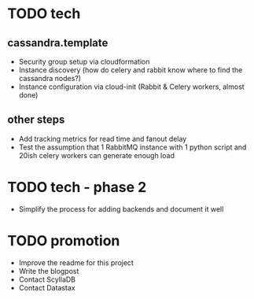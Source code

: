 # TODO tech


## cassandra.template

* Security group setup via cloudformation 
* Instance discovery (how do celery and rabbit know where to find the cassandra nodes?)
* Instance configuration via cloud-init (Rabbit & Celery workers, almost done)


## other steps

* Add tracking metrics for read time and fanout delay
* Test the assumption that 1 RabbitMQ instance with 1 python script and 20ish celery workers can generate enough load

# TODO tech - phase 2

* Simplify the process for adding backends and document it well


# TODO promotion

* Improve the readme for this project
* Write the blogpost
* Contact ScyllaDB
* Contact Datastax
